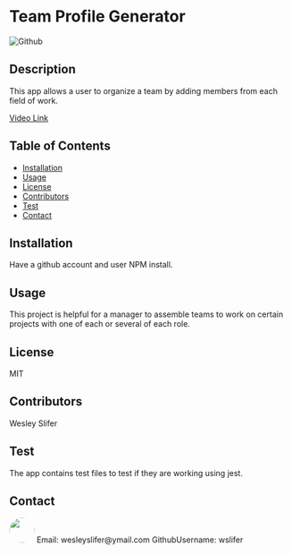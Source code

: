# Team Profile Generator

![Github](https://img.shields.io/github/last-commit/wslifer/team-profile-generator)

## Description

This app allows a user to organize a team by adding members from each field of work.

[Video Link](https://drive.google.com/file/d/18gA6ISAoiyxPe_O-hkoqC53sdPB-qQf5/view)

## Table of Contents

- [Installation](##Installation)
- [Usage](##Usage)
- [License](##License)
- [Contributors](##Contributors)
- [Test](##Test)
- [Contact](##Contact)

## Installation

Have a github account and user NPM install.

## Usage

This project is helpful for a manager to assemble teams to work on certain projects with one of each or several of each role.

## License

MIT

## Contributors

Wesley Slifer

## Test

The app contains test files to test if they are working using jest.

## Contact

<img src="https://avatars.githubusercontent.com/wslifer" style="width: 45px; height: 45px; border-radius:100%;">
Email: wesleyslifer@ymail.com
GithubUsername: wslifer
